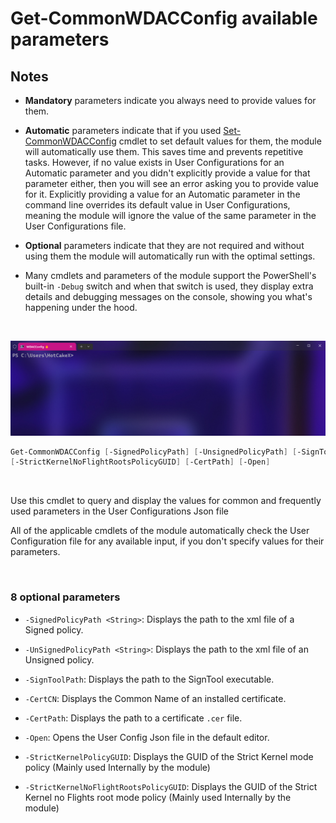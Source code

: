# Get-CommonWDACConfig available parameters

## Notes

* **Mandatory** parameters indicate you always need to provide values for them.

* **Automatic** parameters indicate that if you used [Set-CommonWDACConfig](https://github.com/HotCakeX/Harden-Windows-Security/wiki/Set-CommonWDACConfig) cmdlet to set default values for them, the module will automatically use them. This saves time and prevents repetitive tasks. However, if no value exists in User Configurations for an Automatic parameter and you didn't explicitly provide a value for that parameter either, then you will see an error asking you to provide value for it. Explicitly providing a value for an Automatic parameter in the command line overrides its default value in User Configurations, meaning the module will ignore the value of the same parameter in the User Configurations file.

* **Optional** parameters indicate that they are not required and without using them the module will automatically run with the optimal settings.

* Many cmdlets and parameters of the module support the PowerShell's built-in `-Debug` switch and when that switch is used, they display extra details and debugging messages on the console, showing you what's happening under the hood.

<br>

![image](https://raw.githubusercontent.com/HotCakeX/.github/main/Pictures/Wiki%20APNGs/Get-CommonWDACConfig/Get-CommonWDACConfig.apng)

```powershell
Get-CommonWDACConfig [-SignedPolicyPath] [-UnsignedPolicyPath] [-SignToolPath] [-CertCN] [-StrictKernelPolicyGUID]
[-StrictKernelNoFlightRootsPolicyGUID] [-CertPath] [-Open]
```

<br>

Use this cmdlet to query and display the values for common and frequently used parameters in the User Configurations Json file

All of the applicable cmdlets of the module automatically check the User Configuration file for any available input, if you don't specify values for their parameters.

<br>

### 8 optional parameters

* `-SignedPolicyPath <String>`: Displays the path to the xml file of a Signed policy.

* `-UnSignedPolicyPath <String>`: Displays the path to the xml file of an Unsigned policy.

* `-SignToolPath`: Displays the path to the SignTool executable.

* `-CertCN`: Displays the Common Name of an installed certificate.

* `-CertPath`: Displays the path to a certificate `.cer` file.

* `-Open`: Opens the User Config Json file in the default editor.

* `-StrictKernelPolicyGUID`: Displays the GUID of the Strict Kernel mode policy (Mainly used Internally by the module)

* `-StrictKernelNoFlightRootsPolicyGUID`: Displays the GUID of the Strict Kernel no Flights root mode policy (Mainly used Internally by the module)

<br>
